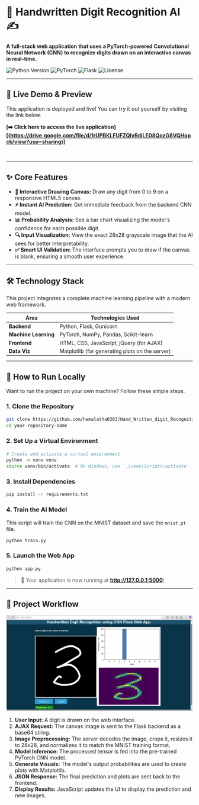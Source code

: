 
# 🧠 Handwritten Digit Recognition AI ✍️

**A full-stack web application that uses a PyTorch-powered Convolutional Neural Network (CNN) to recognize digits drawn on an interactive canvas in real-time.**

<p>
  <img src="https://img.shields.io/badge/Python-3.8%2B-blue?style=for-the-badge&logo=python" alt="Python Version">
  <img src="https://img.shields.io/badge/PyTorch-%23EE4C2C.svg?style=for-the-badge&logo=PyTorch&logoColor=white" alt="PyTorch">
  <img src="https://img.shields.io/badge/Flask-000000?style=for-the-badge&logo=flask&logoColor=white" alt="Flask">
  <img src="https://img.shields.io/badge/License-MIT-green.svg?style=for-the-badge" alt="License">
</p>

</div>

---

## 🚀 Live Demo & Preview

This application is deployed and live! You can try it out yourself by visiting the link below.

**[➡️ Click here to access the live application][(https://drive.google.com/file/d/1rUPBKLFUFZQlvRdiLE08QozG8VQHqpck/view?usp=sharing)]**

<br>

---

## ✨ Core Features

* **🎨 Interactive Drawing Canvas:** Draw any digit from 0 to 9 on a responsive HTML5 canvas.
* **⚡ Instant AI Prediction:** Get immediate feedback from the backend CNN model.
* **📊 Probability Analysis:** See a bar chart visualizing the model's confidence for each possible digit.
* **🔍 Input Visualization:** View the exact 28x28 grayscale image that the AI sees for better interpretability.
* **✅ Smart UI Validation:** The interface prompts you to draw if the canvas is blank, ensuring a smooth user experience.

---

## 🛠️ Technology Stack

This project integrates a complete machine learning pipeline with a modern web framework.

| Area              | Technologies Used                               |
| ----------------- | ----------------------------------------------- |
| **Backend** | Python, Flask, Gunicorn                         |
| **Machine Learning** | PyTorch, NumPy, Pandas, Scikit-learn          |
| **Frontend** | HTML, CSS, JavaScript, jQuery (for AJAX)        |
| **Data Viz** | Matplotlib (for generating plots on the server) |

---

## 🚀 How to Run Locally

Want to run the project on your own machine? Follow these simple steps.

### 1. **Clone the Repository**
```bash
git clone https://github.com/hemalatha0303/Hand_Written_digit_Recognition_flask_app.git
cd your-repository-name
```

### 2. **Set Up a Virtual Environment**
```bash
# Create and activate a virtual environment
python -m venv venv
source venv/bin/activate  # On Windows, use `.\venv\Scripts\activate`
```

### 3. **Install Dependencies**
```bash
pip install -r requirements.txt
```

### 4. **Train the AI Model**
This script will train the CNN on the MNIST dataset and save the `mnist.pt` file.
```bash
python train.py
```

### 5. **Launch the Web App**
```bash
python app.py
```
> 🎉 Your application is now running at **http://127.0.0.1:5000**!

---

## 🤖 Project Workflow

<div align="center">
  <img src="./assests/workflow.png" alt="Workflow Diagram">
</div>

1.  **User Input:** A digit is drawn on the web interface.
2.  **AJAX Request:** The canvas image is sent to the Flask backend as a base64 string.
3.  **Image Preprocessing:** The server decodes the image, crops it, resizes it to 28x28, and normalizes it to match the MNIST training format.
4.  **Model Inference:** The processed tensor is fed into the pre-trained PyTorch CNN model.
5.  **Generate Visuals:** The model's output probabilities are used to create plots with Matplotlib.
6.  **JSON Response:** The final prediction and plots are sent back to the frontend.
7.  **Display Results:** JavaScript updates the UI to display the prediction and new images.
